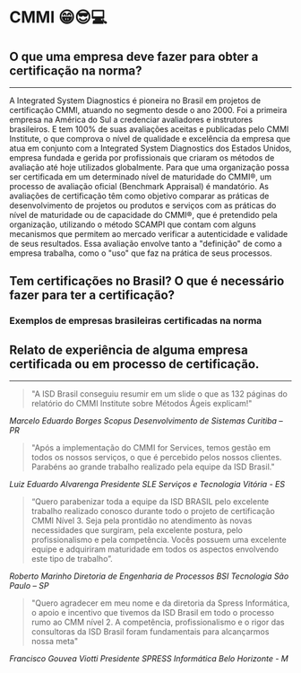 # CMMI   😁😎💻
## O que uma empresa deve fazer para obter a certificação na norma?      
---
A Integrated System Diagnostics é pioneira no Brasil em projetos de certificação
CMMI, atuando no segmento desde o ano 2000.
Foi a primeira empresa na América do Sul a credenciar avaliadores e instrutores
brasileiros. E tem 100% de suas avaliações aceitas e publicadas pelo CMMI Institute, o
que comprova o nível de qualidade e excelência da empresa que atua em conjunto com
a Integrated System Diagnostics dos Estados Unidos, empresa fundada e gerida por
profissionais que criaram os métodos de avaliação até hoje utilizados globalmente.
Para que uma organização possa ser certificada em um determinado nível de
maturidade do CMMI®, um processo de avaliação oficial (Benchmark Appraisal) é
mandatório.
As avaliações de certificação têm como objetivo comparar as práticas de
desenvolvimento de projetos ou produtos e serviços com as práticas do nível de
maturidade ou de capacidade do CMMI®, que é pretendido pela organização, utilizando
o método SCAMPI que contam com alguns mecanismos que permitem ao mercado
verificar a autenticidade e validade de seus resultados.
Essa avaliação envolve tanto a "definição" de como a empresa trabalha, como o
"uso" que faz na prática de seus processos.






## Tem certificações no Brasil? O que é necessário fazer para ter a certificação?
### Exemplos de empresas brasileiras certificadas na norma
## Relato de experiência de alguma empresa certificada ou em processo de certificação.
---
> "A ISD Brasil conseguiu resumir em um slide o que as 132 páginas do relatório do CMMI Institute sobre Métodos Ágeis explicam!"

_Marcelo Eduardo Borges
Scopus Desenvolvimento de Sistemas
Curitiba – PR_

>"Após a implementação do CMMI for Services, temos gestão em todos os nossos serviços, o que é percebido pelos nossos clientes. Parabéns ao grande trabalho realizado pela equipe da ISD Brasil."

_Luiz Eduardo Alvarenga
Presidente
SLE Serviços e Tecnologia
Vitória - ES_

>“Quero parabenizar toda a equipe da ISD BRASIL pelo excelente trabalho realizado conosco durante todo o projeto de certificação CMMI Nível 3. Seja pela prontidão no atendimento às novas necessidades que surgiram, pela excelente postura, pelo profissionalismo e pela competência. Vocês possuem uma excelente equipe e adquiriram maturidade em todos os aspectos envolvendo este tipo de trabalho”.

_Roberto Marinho
Diretoria de Engenharia de Processos
BSI Tecnologia 
São Paulo – SP_

>"Quero agradecer em meu nome e da diretoria da Spress Informática, o apoio e incentivo que tivemos da ISD Brasil em todo o processo rumo ao CMM nível 2. A competência, profissionalismo e o rigor das consultoras da ISD Brasil foram fundamentais para alcançarmos nossa meta"

_Francisco Gouvea Viotti
Presidente
SPRESS Informática
Belo Horizonte - M_


